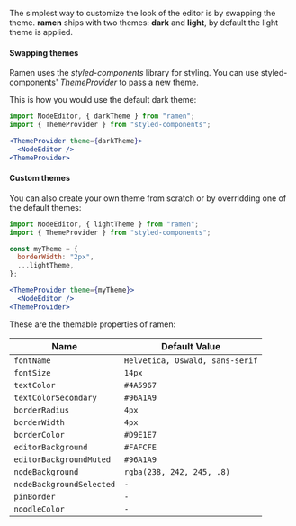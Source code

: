 The simplest way to customize the look of the editor is by swapping the theme. **ramen** ships with two
themes: **dark** and **light**, by default the light theme is applied.

#### Swapping themes

Ramen uses the _styled-components_ library for styling. You can use styled-components' _ThemeProvider_ to pass a new theme.

This is how you would use the default dark theme:

```jsx
import NodeEditor, { darkTheme } from "ramen";
import { ThemeProvider } from "styled-components";

<ThemeProvider theme={darkTheme}>
  <NodeEditor />
<ThemeProvider>
```

#### Custom themes

You can also create your own theme from scratch or by overridding one of the default themes:

```jsx
import NodeEditor, { lightTheme } from "ramen";
import { ThemeProvider } from "styled-components";

const myTheme = {
  borderWidth: "2px",
  ...lightTheme,
};

<ThemeProvider theme={myTheme}>
  <NodeEditor />
<ThemeProvider>
```

These are the themable properties of ramen:

| Name | Default Value |
| --- | --- |
| `fontName` | `Helvetica, Oswald, sans-serif` |
| `fontSize` | `14px` |
| `textColor` | `#4A5967` |
| `textColorSecondary` | `#96A1A9` |
| `borderRadius` | `4px` |
| `borderWidth` | `4px` |
| `borderColor` | `#D9E1E7` |
| `editorBackground` | `#FAFCFE` |
| `editorBackgroundMuted` | `#96A1A9` |
| `nodeBackground` | `rgba(238, 242, 245, .8)` |
| `nodeBackgroundSelected` | `-` |
| `pinBorder` | `-` |
| `noodleColor` | `-` |

